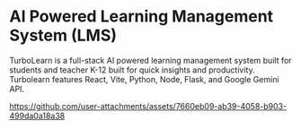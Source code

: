 # AI Powered Learning Management System (LMS)
TurboLearn is a full-stack AI powered learning management system built for students and teacher K-12 built for quick insights and productivity.
Turbolearn features React, Vite, Python, Node, Flask, and Google Gemini API.


https://github.com/user-attachments/assets/7660eb09-ab39-4058-b903-499da0a18a38


